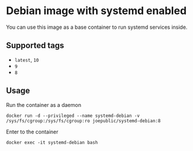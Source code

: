 # Debian image with systemd enabled

You can use this image as a base container to run systemd services inside.

## Supported tags
 - `latest`, `10`
 - `9`
 - `8`

## Usage

Run the container as a daemon

`docker run -d --privileged --name systemd-debian -v /sys/fs/cgroup:/sys/fs/cgroup:ro joepublic/systemd-debian:8`

Enter to the container

`docker exec -it systemd-debian bash`
